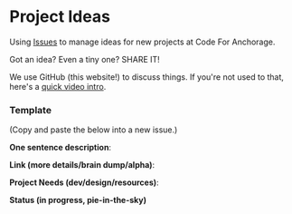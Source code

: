 # Project Ideas

Using [Issues](https://github.com/codeforanchorage/project-ideas/issues) to manage ideas for new projects at Code For Anchorage.

Got an idea? Even a tiny one? SHARE IT!

We use GitHub (this website!) to discuss things. If you're not used to that, here's a [quick video intro](https://www.youtube.com/watch?v=KlrJVSJRUN4).

### Template

(Copy and paste the below into a new issue.)

**One sentence description**: 

**Link (more details/brain dump/alpha)**:

**Project Needs (dev/design/resources)**:

**Status (in progress, pie-in-the-sky)**
